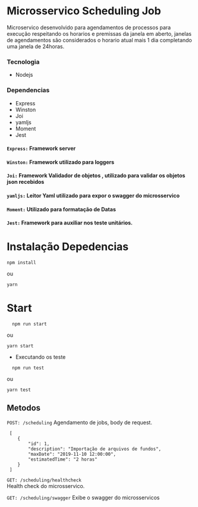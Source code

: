 # Microsservico Scheduling Job

Microservico desenvolvido para agendamentos de processos para execução respeitando os horarios e premissas da janela em aberto, janelas de agendamentos são considerados o horario atual mais 1 dia completando uma janela de 24horas.  

### Tecnologia

  - Nodejs

### Dependencias 


  - Express
  - Winston
  - Joi
  - yamljs
  - Moment
  - Jest

#### `Express:` Framework server 
#### `Winston:` Framework utilizado para loggers
#### `Joi:` Framework Validador de objetos , utilizado para validar os objetos json recebidos 
#### `yamljs:` Leitor Yaml utilizado para expor o swagger do microsservico
#### `Moment:` Utilizado para formatação de Datas
#### `Jest:` Framework para auxiliar nos teste unitários.


#  Instalação Depedencias

```
npm install 
```
ou

```
yarn 
```


# Start 

```
  npm run start
```

ou

```
yarn start
```


- Executando os teste


```
  npm run test
```

ou

```
yarn test
```


## Metodos

`POST: /scheduling`
Agendamento de jobs, body de request. 
```
 [
    {
        "id": 1,
        "description": "Importação de arquivos de fundos",
        "maxDate": "2019-11-10 12:00:00",
        "estimatedTime": "2 horas"
    }
 ]
```

`GET: /scheduling/healthcheck`  
Health check do microsservico.

`GET: /scheduling/swagger` 
Exibe o swagger do microsservicos 


